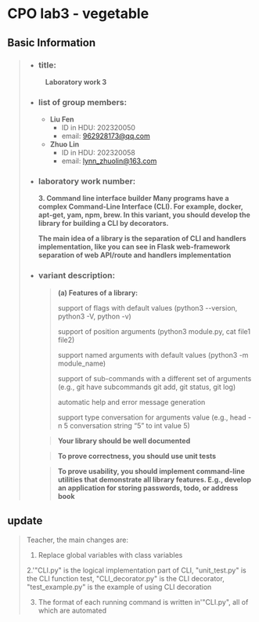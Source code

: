# CPO lab3 - vegetable

## Basic Information
> - ### title:  
>   &emsp;**Laboratory work 3**
> - ### list of group members:  
>   - **Liu Fen**
>       - ID in HDU: 202320050
>       - email: 962928173@qq.com
>   - **Zhuo Lin**
>       - ID in HDU: 202320058
>       - email: lynn_zhuolin@163.com
> - ### laboratory work number:  
>   **3. Command line interface builder Many programs have a complex Command-Line Interface (CLI). For example, docker, apt-get, yam, npm, brew. In this variant, you should develop the library for building a CLI by decorators.**
>    
>   **The main idea of a library is the separation of CLI and handlers implementation, like you can see in Flask web-framework separation of web API/route and handlers implementation**
> - ### variant description:  
>   > **(a) Features of a library:**
>   >
>   > support of flags with default values (python3 --version, python3 -V, python -v)
>   >
>   > support of position arguments (python3 module.py, cat file1 file2)
>   > 
>   > support named arguments with default values (python3 -m module_name)
>   >
>   > support of sub-commands with a different set of arguments (e.g., git have subcommands git add, git status, git log)
>   >
>   > automatic help and error message generation
>   > 
>   > support type conversation for arguments value (e.g., head -n 5 conversation string “5” to int value 5)
> 
>   > **Your library should be well documented**
> 
>   > **To prove correctness, you should use unit tests**
> 
>   > **To prove usability, you should implement command-line utilities that demonstrate all library features. E.g., develop an application for storing passwords, todo, or address book**


## update
>Teacher, the main changes are:
> 
> 1. Replace global variables with class variables
>
> 2.'"CLI.py" is the logical implementation part of CLI, "unit_test.py" is the CLI function test, "CLI_decorator.py" is the CLI decorator, "test_example.py" is the example of using CLI decoration
>
> 3. The format of each running command is written in'"CLI.py", all of which are automated
> 
